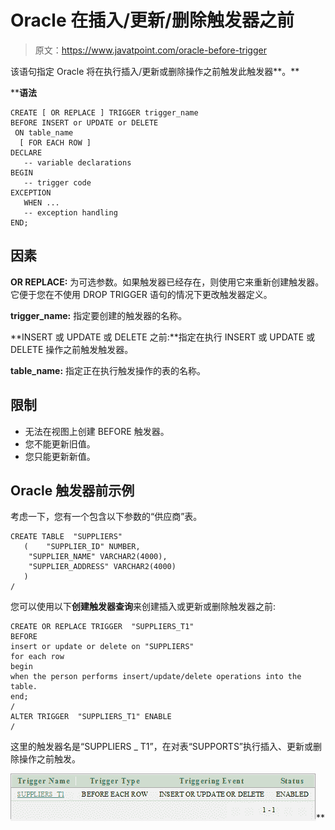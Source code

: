 # Oracle 在插入/更新/删除触发器之前

> 原文：<https://www.javatpoint.com/oracle-before-trigger>

该语句指定 Oracle 将在执行插入/更新或删除操作之前触发此触发器**。**

 ****语法**

```
CREATE [ OR REPLACE ] TRIGGER trigger_name
BEFORE INSERT or UPDATE or DELETE
 ON table_name
  [ FOR EACH ROW ]
DECLARE
   -- variable declarations
BEGIN
   -- trigger code
EXCEPTION
   WHEN ...
   -- exception handling
END;

```

## 因素

**OR REPLACE:** 为可选参数。如果触发器已经存在，则使用它来重新创建触发器。它便于您在不使用 DROP TRIGGER 语句的情况下更改触发器定义。

**trigger_name:** 指定要创建的触发器的名称。

**INSERT 或 UPDATE 或 DELETE 之前:**指定在执行 INSERT 或 UPDATE 或 DELETE 操作之前触发触发器。

**table_name:** 指定正在执行触发操作的表的名称。

## 限制

*   无法在视图上创建 BEFORE 触发器。
*   您不能更新旧值。
*   您只能更新新值。

## Oracle 触发器前示例

考虑一下，您有一个包含以下参数的“供应商”表。

```
CREATE TABLE  "SUPPLIERS" 
   (	"SUPPLIER_ID" NUMBER, 
	"SUPPLIER_NAME" VARCHAR2(4000), 
	"SUPPLIER_ADDRESS" VARCHAR2(4000)
   )
/

```

您可以使用以下**创建触发器查询**来创建插入或更新或删除触发器之前:

```
CREATE OR REPLACE TRIGGER  "SUPPLIERS_T1" 
BEFORE
insert or update or delete on "SUPPLIERS"
for each row
begin
when the person performs insert/update/delete operations into the table.
end;
/
ALTER TRIGGER  "SUPPLIERS_T1" ENABLE
/

```

这里的触发器名是“SUPPLIERS _ T1”，在对表“SUPPORTS”执行插入、更新或删除操作之前触发。

![Oracle Before Trigger](img/e71fb65e36e72e675c3ba0cf10394760.png)**